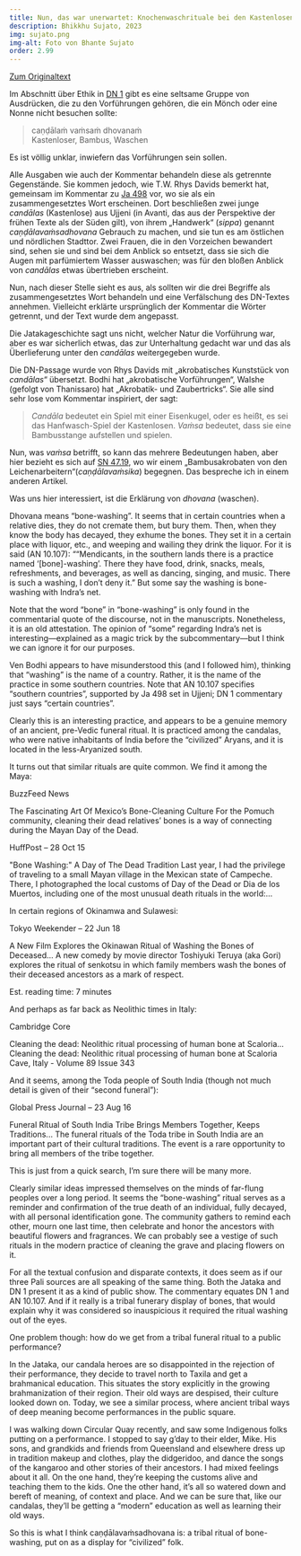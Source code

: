 ```yaml
---
title: Nun, das war unerwartet: Knochenwaschrituale bei den Kastenlosen in Südindien
description: Bhikkhu Sujato, 2023
img: sujato.png
img-alt: Foto von Bhante Sujato
order: 2.99
---
```


[Zum Originaltext](https://discourse.suttacentral.net/t/well-that-was-unexpected-bone-washing-rituals-among-the-outcastes-of-southern-india/29001)

Im Abschnitt über Ethik in [DN 1](#/sutta/dn1/de/sabbamitta) gibt es eine seltsame Gruppe von Ausdrücken, die zu den Vorführungen gehören, die ein Mönch oder eine Nonne nicht besuchen sollte: 

> caṇḍālaṁ vaṁsaṁ dhovanaṁ  
> Kastenloser, Bambus, Waschen

Es ist völlig unklar, inwiefern das Vorführungen sein sollen. 

Alle Ausgaben wie auch der Kommentar behandeln diese als getrennte Gegenstände. Sie kommen jedoch, wie T.W. Rhys Davids bemerkt hat, gemeinsam im Kommentar zu [Ja 498](https://suttacentral.net/ja498) vor, wo sie als ein zusammengesetztes Wort erscheinen. Dort beschließen zwei junge *candālas* (Kastenlose) aus Ujjeni (in Avanti, das aus der Perspektive der frühen Texte als der Süden gilt), von ihrem „Handwerk“ (*sippa*) genannt *caṇḍālavaṁsadhovana* Gebrauch zu machen, und sie tun es am östlichen und nördlichen Stadttor. Zwei Frauen, die in den Vorzeichen bewandert sind, sehen sie und sind bei dem Anblick so entsetzt, dass sie sich die Augen mit parfümiertem Wasser auswaschen; was für den bloßen Anblick von *candālas* etwas übertrieben erscheint. 

Nun, nach dieser Stelle sieht es aus, als sollten wir die drei Begriffe als zusammengesetztes Wort behandeln und eine Verfälschung des DN-Textes annehmen. Vielleicht erklärte ursprünglich der Kommentar die Wörter getrennt, und der Text wurde dem angepasst. 

Die Jatakageschichte sagt uns nicht, welcher Natur die Vorführung war, aber es war sicherlich etwas, das zur Unterhaltung gedacht war und das als Überlieferung unter den *candālas* weitergegeben wurde. 

Die DN-Passage wurde von Rhys Davids mit „akrobatisches Kunststück von *candālas*“ übersetzt. Bodhi hat „akrobatische Vorführungen“, Walshe (gefolgt von Thanissaro) hat „Akrobatik- und Zaubertricks“. Sie alle sind sehr lose vom Kommentar inspiriert, der sagt: 

> *Candāla* bedeutet ein Spiel mit einer Eisenkugel, oder es heißt, es sei das Hanfwasch-Spiel der Kastenlosen. *Vaṁsa* bedeutet, dass sie eine Bambusstange aufstellen und spielen. 

Nun, was *vaṁsa* betrifft, so kann das mehrere Bedeutungen haben, aber hier bezieht es sich auf [SN 47.19](#/sutta/sn47.19/de/sabbamitta), wo wir einem „Bambusakrobaten von den Leichenarbeitern“(*caṇḍālavaṁsika*) begegnen. Das bespreche ich in einem anderen Artikel.

Was uns hier interessiert, ist die Erklärung von *dhovana* (waschen). 

Dhovana means “bone-washing”. It seems that in certain countries when a relative dies, they do not cremate them, but bury them. Then, when they know the body has decayed, they exhume the bones. They set it in a certain place with liquor, etc., and weeping and wailing they drink the liquor. For it is said (AN 10.107): ““Mendicants, in the southern lands there is a practice named ‘[bone]-washing’. There they have food, drink, snacks, meals, refreshments, and beverages, as well as dancing, singing, and music. There is such a washing, I don’t deny it.” But some say the washing is bone-washing with Indra’s net.

Note that the word “bone” in “bone-washing” is only found in the commentarial quote of the discourse, not in the manuscripts. Nonetheless, it is an old attestation. The opinion of “some” regarding Indra’s net is interesting—explained as a magic trick by the subcommentary—but I think we can ignore it for our purposes.

Ven Bodhi appears to have misunderstood this (and I followed him), thinking that “washing” is the name of a country. Rather, it is the name of the practice in some southern countries. Note that AN 10.107 specifies “southern countries”, supported by Ja 498 set in Ujjeni; DN 1 commentary just says “certain countries”.

Clearly this is an interesting practice, and appears to be a genuine memory of an ancient, pre-Vedic funeral ritual. It is practiced among the candalas, who were native inhabitants of India before the “civilized” Aryans, and it is located in the less-Aryanized south.

It turns out that similar rituals are quite common. We find it among the Maya:


BuzzFeed News

The Fascinating Art Of Mexico’s Bone-Cleaning Culture
For the Pomuch community, cleaning their dead relatives’ bones is a way of connecting during the Mayan Day of the Dead.


HuffPost – 28 Oct 15

"Bone Washing:" A Day of The Dead Tradition
Last year, I had the privilege of traveling to a small Mayan village in the Mexican state of Campeche. There, I photographed the local customs of Day of the Dead or Dia de los Muertos, including one of the most unusual death rituals in the world:...

In certain regions of Okinamwa and Sulawesi:


Tokyo Weekender – 22 Jun 18

A New Film Explores the Okinawan Ritual of Washing the Bones of Deceased...
A new comedy by movie director Toshiyuki Teruya (aka Gori) explores the ritual of senkotsu in which family members wash the bones of their deceased ancestors as a mark of respect.

Est. reading time: 7 minutes

And perhaps as far back as Neolithic times in Italy:


Cambridge Core

Cleaning the dead: Neolithic ritual processing of human bone at Scaloria...
Cleaning the dead: Neolithic ritual processing of human bone at Scaloria Cave, Italy - Volume 89 Issue 343

And it seems, among the Toda people of South India (though not much detail is given of their “second funeral”):


Global Press Journal – 23 Aug 16

Funeral Ritual of South India Tribe Brings Members Together, Keeps Traditions...
The funeral rituals of the Toda tribe in South India are an important part of their cultural traditions. The event is a rare opportunity to bring all members of the tribe together.

This is just from a quick search, I’m sure there will be many more.

Clearly similar ideas impressed themselves on the minds of far-flung peoples over a long period. It seems the “bone-washing” ritual serves as a reminder and confirmation of the true death of an individual, fully decayed, with all personal identification gone. The community gathers to remind each other, mourn one last time, then celebrate and honor the ancestors with beautiful flowers and fragrances. We can probably see a vestige of such rituals in the modern practice of cleaning the grave and placing flowers on it.

For all the textual confusion and disparate contexts, it does seem as if our three Pali sources are all speaking of the same thing. Both the Jataka and DN 1 present it as a kind of public show. The commentary equates DN 1 and AN 10.107. And if it really is a tribal funerary display of bones, that would explain why it was considered so inauspicious it required the ritual washing out of the eyes.

One problem though: how do we get from a tribal funeral ritual to a public performance?

In the Jataka, our candala heroes are so disappointed in the rejection of their performance, they decide to travel north to Taxila and get a brahmanical education. This situates the story explicitly in the growing brahmanization of their region. Their old ways are despised, their culture looked down on. Today, we see a similar process, where ancient tribal ways of deep meaning become performances in the public square.

I was walking down Circular Quay recently, and saw some Indigenous folks putting on a performance. I stopped to say g’day to their elder, Mike. His sons, and grandkids and friends from Queensland and elsewhere dress up in tradition makeup and clothes, play the didgeridoo, and dance the songs of the kangaroo and other stories of their ancestors. I had mixed feelings about it all. On the one hand, they’re keeping the customs alive and teaching them to the kids. One the other hand, it’s all so watered down and bereft of meaning, of context and place. And we can be sure that, like our candalas, they’ll be getting a “modern” education as well as learning their old ways.

So this is what I think caṇḍālavaṁsadhovana is: a tribal ritual of bone-washing, put on as a display for “civilized” folk.
